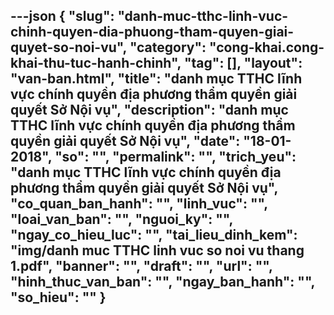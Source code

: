 ---json
{
    "slug": "danh-muc-tthc-linh-vuc-chinh-quyen-dia-phuong-tham-quyen-giai-quyet-so-noi-vu",
    "category": "cong-khai.cong-khai-thu-tuc-hanh-chinh",
    "tag": [],
    "layout": "van-ban.html",
    "title": "danh mục TTHC lĩnh vực chính quyền địa phương thẩm quyền giải quyết Sở Nội vụ",
    "description": "danh mục TTHC lĩnh vực chính quyền địa phương thẩm quyền giải quyết Sở Nội vụ",
    "date": "18-01-2018",
    "so": "",
    "permalink": "",
    "trich_yeu": "danh mục TTHC lĩnh vực chính quyền địa phương thẩm quyền giải quyết Sở Nội vụ",
    "co_quan_ban_hanh": "",
    "linh_vuc": "",
    "loai_van_ban": "",
    "nguoi_ky": "",
    "ngay_co_hieu_luc": "",
    "tai_lieu_dinh_kem": "img/danh muc TTHC linh vuc so noi vu thang 1.pdf",
    "banner": "",
    "draft": "",
    "url": "",
    "hinh_thuc_van_ban": "",
    "ngay_ban_hanh": "",
    "so_hieu": ""
}
---
